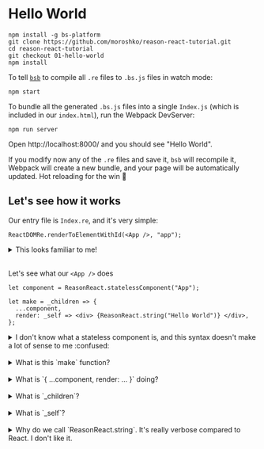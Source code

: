 # Hello World

```shell
npm install -g bs-platform
git clone https://github.com/moroshko/reason-react-tutorial.git
cd reason-react-tutorial
git checkout 01-hello-world
npm install
```

To tell [`bsb`](https://bucklescript.github.io/docs/en/interop-overview#build-system) to compile all `.re` files to `.bs.js` files in watch mode:
```shell
npm start
```

To bundle all the generated `.bs.js` files into a single `Index.js` (which is included in our `index.html`), run the Webpack DevServer:
```shell
npm run server
```

Open http://localhost:8000/ and you should see "Hello World".

If you modify now any of the `.re` files and save it, `bsb` will recompile it, Webpack will create a new bundle, and your page will be automatically updated. Hot reloading for the win :tada:

## Let's see how it works

Our entry file is `Index.re`, and it's very simple:

```reason
ReactDOMRe.renderToElementWithId(<App />, "app");
```

<details>
<summary>This looks familiar to me!</summary>
<br>

Yep, it's very similar to how React renders the `App` component to a DOM element with `id="app"`: 

```javascript
ReactDOM.render(<App />, document.getElementById('app'))
```
Note that `index.html` contains:
```html
<div id="app"></div>
```
</details>
<br>

Let's see what our `<App />` does

```reason
let component = ReasonReact.statelessComponent("App");

let make = _children => {
  ...component,
  render: _self => <div> {ReasonReact.string("Hello World")} </div>,
};
```

<details>
<summary>I don't know what a stateless component is, and this syntax doesn't make a lot of sense to me :confused:</summary>
<br>

This tutorial assumes a basic knowledge of [React](https://reactjs.org/docs/hello-world.html) and [Reason syntax](https://reasonml.github.io/docs/en/let-binding). Please follow these links to learn the basics first.
</details>
<br>

<details>
<summary>What is this `make` function?</summary>
<br>

ReasonReact's JSX desugars `<App />` to `App.make(...)`. 
Therefore, every component **must** define a `make` function.
</details>
<br>

<details>
<summary>What is `{ ...component, render: ... }` doing?</summary>
<br>

You can think of it as extending `React.Component` in React and defining our own `render` function.
</details>
<br>

<details>
<summary>What is `_children`?</summary>
<br>

In React, components can have children, e.g.:
```javascript
<Header>
  <Logo />
  <Title>My Todos</Title>
</Header>
```
The `Header` component has two children here, `Logo` and `Title`.

In our case, `<App />` doesn't have children. As you can see, `_children` is not used in `make`. 

However, we **must** define the `children` parameter. We prepend `children` with `_` to tell the compiler that it's unused so it doesn't trigger warnings.
</details>
<br>

<details>
<summary>What is `_self`?</summary>
<br>

`self` gives us access to lots of useful things like state, lifecycle hooks, etc.
We don't use any of these yet, so we prepend it with `_`.
</details>
<br>

<details>
<summary>Why do we call `ReasonReact.string`. It's really verbose compared to React. I don't like it.</summary>
<br>

This is because of the **strict type system** Reason has.

In ReasonReact, children must be of type `ReasonReact.reactElement`, so we must use helpers like:
* `ReasonReact.string`
* `ReasonReact.array`
* `ReasonReact.null`

which all return a `ReasonReact.reactElement`.
</details>
<br>

